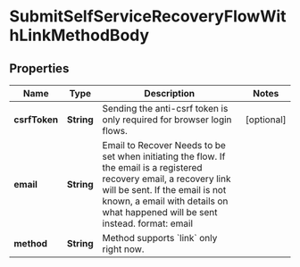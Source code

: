 

# SubmitSelfServiceRecoveryFlowWithLinkMethodBody


## Properties

| Name | Type | Description | Notes |
|------------ | ------------- | ------------- | -------------|
|**csrfToken** | **String** | Sending the anti-csrf token is only required for browser login flows. |  [optional] |
|**email** | **String** | Email to Recover  Needs to be set when initiating the flow. If the email is a registered recovery email, a recovery link will be sent. If the email is not known, a email with details on what happened will be sent instead.  format: email |  |
|**method** | **String** | Method supports &#x60;link&#x60; only right now. |  |



